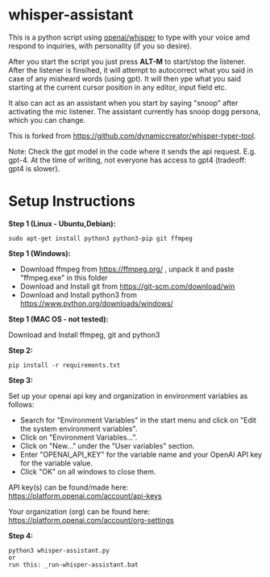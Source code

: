 # whisper-assistant

This is a python script using [openai/whisper](https://github.com/openai/whisper) to type with your voice amd respond to inquiries, with personality (if you so desire).

After you start the script you just press **ALT-M** to start/stop the listener. After the listener is finsihed, it will attempt to autocorrect what you said in case of any misheard words (using gpt). It will then ype what you said starting at the current cursor position in any editor, input field etc.

It also can act as an assistant when you start by saying "snoop" after activating the mic listener. The assistant currently has snoop dogg persona, which you can change.

This is forked from https://github.com/dynamiccreator/whisper-typer-tool.

Note: Check the gpt model in the code where it sends the api request. E.g. gpt-4. At the time of writing, not everyone has access to gpt4 (tradeoff: gpt4 is slower).


# Setup Instructions

**Step 1 (Linux - Ubuntu,Debian):**

    sudo apt-get install python3 python3-pip git ffmpeg

**Step 1 (Windows):**

- Download ffmpeg from https://ffmpeg.org/ , unpack it and paste "ffmpeg.exe" in this folder
- Download and Install git from https://git-scm.com/download/win
- Download and Install python3 from https://www.python.org/downloads/windows/

**Step 1 (MAC OS - not tested):**

Download and Install ffmpeg, git and python3

**Step 2:**

    pip install -r requirements.txt

**Step 3:**

Set up your openai api key and organization in environment variables as follows:

- Search for "Environment Variables" in the start menu and click on "Edit the system environment variables".
- Click on "Environment Variables...".
- Click on "New..." under the "User variables" section.
- Enter "OPENAI_API_KEY" for the variable name and your OpenAI API key for the variable value.
- Click "OK" on all windows to close them.

API key(s) can be found/made here: https://platform.openai.com/account/api-keys

Your organization (org) can be found here: https://platform.openai.com/account/org-settings

**Step 4:**

    python3 whisper-assistant.py
    or 
    run this: _run-whisper-assistant.bat

